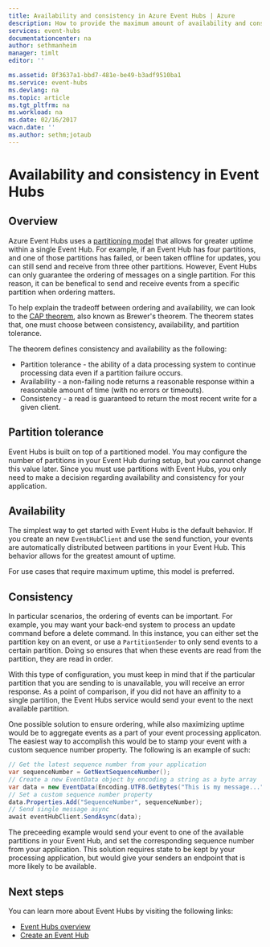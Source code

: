 ```yaml
---
title: Availability and consistency in Azure Event Hubs | Azure
description: How to provide the maximum amount of availability and consistency with Azure Event Hubs using partitions.
services: event-hubs
documentationcenter: na
author: sethmanheim
manager: timlt
editor: ''

ms.assetid: 8f3637a1-bbd7-481e-be49-b3adf9510ba1
ms.service: event-hubs
ms.devlang: na
ms.topic: article
ms.tgt_pltfrm: na
ms.workload: na
ms.date: 02/16/2017
wacn.date: ''
ms.author: sethm;jotaub
---
```


# Availability and consistency in Event Hubs

## Overview
Azure Event Hubs uses a [partitioning model](./event-hubs-what-is-event-hubs.md#partitions) that allows for greater uptime within a single Event Hub. For example, if an Event Hub has four partitions, and one of those partitions has failed, or been taken offline for updates, you can still send and receive from three other partitions. However, Event Hubs can only guarantee the ordering of messages on a single partition. For this reason, it can be benefical to send and receive events from a specific partition when ordering matters.

To help explain the tradeoff between ordering and availability, we can look to the [CAP theorem](https://en.wikipedia.org/wiki/CAP_theorem), also known as Brewer's theorem. The theorem states that, one must choose between consistency, availability, and partition tolerance.

The theorem defines consistency and availability as the following:
* Partition tolerance - the ability of a data processing system to continue processing data even if a partition failure occurs.
* Availability - a non-failing node returns a reasonable response within a reasonable amount of time (with no errors or timeouts).
* Consistency - a read is guaranteed to return the most recent write for a given client.

## Partition tolerance
Event Hubs is built on top of a partitioned model. You may configure the number of partitions in your Event Hub during setup, but you cannot change this value later. Since you must use partitions with Event Hubs, you only need to make a decision regarding availability and consistency for your application.

## Availability
The simplest way to get started with Event Hubs is the default behavior. If you create an new `EventHubClient` and use the send function, your events are automatically distributed between partitions in your Event Hub. This behavior allows for the greatest amount of uptime.

For use cases that require maximum uptime, this model is preferred.

## Consistency
In particular scenarios, the ordering of events can be important. For example, you may want your back-end system to process an update command before a delete command. In this instance, you can either set the partition key on an event, or use a `PartitionSender` to only send events to a certain partition. Doing so ensures that when these events are read from the partition, they are read in order.

With this type of configuration, you must keep in mind that if the particular partition that you are sending to is unavailable, you will receive an error response. As a point of comparison, if you did not have an affinity to a single partition, the Event Hubs service would send your event to the next available partition.

One possible solution to ensure ordering, while also maximizing uptime would be to aggregate events as a part of your event processing applicaton. The easiest way to accomplish this would be to stamp your event with a custom sequence number property. The following is an example of such:

```csharp
// Get the latest sequence number from your application
var sequenceNumber = GetNextSequenceNumber();
// Create a new EventData object by encoding a string as a byte array
var data = new EventData(Encoding.UTF8.GetBytes("This is my message..."));
// Set a custom sequence number property
data.Properties.Add("SequenceNumber", sequenceNumber);
// Send single message async
await eventHubClient.SendAsync(data);
```

The preceeding example would send your event to one of the available partitions in your Event Hub, and set the corresponding sequence number from your application. This solution requires state to be kept by your processing application, but would give your senders an endpoint that is more likely to be available.

## Next steps
You can learn more about Event Hubs by visiting the following links:

* [Event Hubs overview](./event-hubs-what-is-event-hubs.md)
* [Create an Event Hub](./event-hubs-create.md)